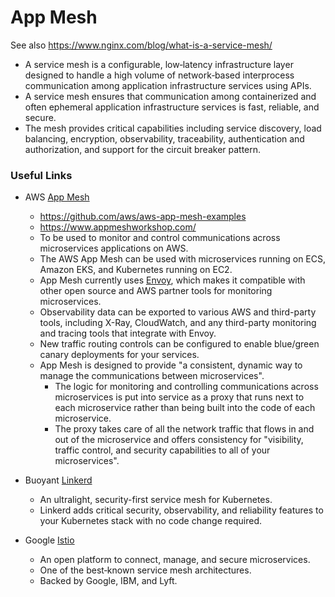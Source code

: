 # App Mesh

See also https://www.nginx.com/blog/what-is-a-service-mesh/
- A service mesh is a configurable, low‑latency infrastructure layer designed to handle a high volume of network‑based interprocess communication among application infrastructure services using APIs.
- A service mesh ensures that communication among containerized and often ephemeral application infrastructure services is fast, reliable, and secure.
- The mesh provides critical capabilities including service discovery, load balancing, encryption, observability, traceability, authentication and authorization, and support for the circuit breaker pattern.

### Useful Links

- AWS [App Mesh](https://aws.amazon.com/app-mesh/)
    - https://github.com/aws/aws-app-mesh-examples
    - https://www.appmeshworkshop.com/
    - To be used to monitor and control communications across microservices applications on AWS.
    - The AWS App Mesh can be used with microservices running on ECS, Amazon EKS, and Kubernetes running on EC2.
    - App Mesh currently uses [Envoy](https://www.envoyproxy.io/), which makes it compatible with other open source and AWS partner tools for monitoring microservices.
    - Observability data can be exported to various AWS and third-party tools, including X-Ray, CloudWatch, and any third-party monitoring and tracing tools that integrate with Envoy.
    - New traffic routing controls can be configured to enable blue/green canary deployments for your services.
    - App Mesh is designed to provide "a consistent, dynamic way to manage the communications between microservices".
        - The logic for monitoring and controlling communications across microservices is put into service as a proxy that runs next to each microservice rather than being built into the code of each microservice.
        - The proxy takes care of all the network traffic that flows in and out of the microservice and offers consistency for "visibility, traffic control, and security capabilities to all of your microservices".

- Buoyant [Linkerd](https://github.com/linkerd/linkerd2)
    - An ultralight, security-first service mesh for Kubernetes.
    - Linkerd adds critical security, observability, and reliability features to your Kubernetes stack with no code change required.

- Google [Istio](https://github.com/istio/istio)
    - An open platform to connect, manage, and secure microservices.
    - One of the best‑known service mesh architectures.
    - Backed by Google, IBM, and Lyft.
